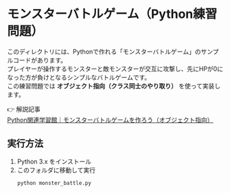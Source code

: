 # モンスターバトルゲーム（Python練習問題）

このディレクトリには、Pythonで作れる「モンスターバトルゲーム」のサンプルコードがあります。  
プレイヤーが操作するモンスターと敵モンスターが交互に攻撃し、先にHPが0になった方が負けとなるシンプルなバトルゲームです。  
この練習問題では **オブジェクト指向（クラス同士のやり取り）** を使って実装します。  

👉 解説記事  
[Python関連学習館｜モンスターバトルゲームを作ろう（オブジェクト指向）](https://programming-mondai.com/top/python_top/l5-s2/)

## 実行方法
1. Python 3.x をインストール
2. このフォルダに移動して実行
   ```bash
   python monster_battle.py
